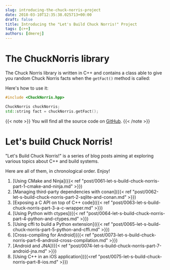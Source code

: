 ```yaml
---
slug: introducing-the-chuck-norris-project
date: 2018-03-10T12:35:38.025713+00:00
draft: false
title: Introducing the "Let's Build Chuck Norris!" Project
tags: [c++]
authors: [dmerej]
---
```


# The ChuckNorris library

The Chuck Norris library is written in C++ and contains a class able to give you random Chuck Norris facts when the `getFact()` method is called:

Here's how to use it:

```c++
#include <ChuckNorris.hpp>

ChuckNorris chuckNorris;
std::string fact = chuckNorris.getFact();
```

{{< note >}}
You will find all the source code on [GitHub](https://github.com/dmerejkowsky/chucknorris).
{{< /note >}}


# Let's build Chuck Norris!

"Let's Build Chuck Norris!" is a series of blog posts aiming at exploring various topics about C++ and build systems.

Here are all of them, in chronological order. Enjoy!

1. [Using CMake and Ninja]({{< ref "post/0061-let-s-build-chuck-norris-part-1-cmake-and-ninja.md" >}})
2. [Managing third-party dependencies with conan]({{< ref "post/0062-let-s-build-chuck-norris-part-2-sqlite-and-conan.md" >}})
3. [Exposing a C API on top of C++ code]({{< ref "post/0063-let-s-build-chuck-norris-part-3-a-c-wrapper.md" >}})
4. [Using Python with ctypes]({{< ref "post/0064-let-s-build-chuck-norris-part-4-python-and-ctypes.md" >}})
5. [Using cffi to build a Python extension]({{< ref "post/0065-let-s-build-chuck-norris-part-5-python-and-cffi.md" >}})
6. [Cross-compiling for Android]({{< ref "post/0073-let-s-build-chuck-norris-part-6-android-cross-compilation.md" >}})
7. [Android and JNA]({{< ref "post/0074-let-s-build-chuck-norris-part-7-android-jna.md" >}})
8. [Using C++ in an iOS application]({{<ref "post/0075-let-s-build-chuck-norris-part-8-ios.md" >}})
